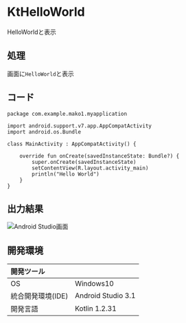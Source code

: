 # KtHelloWorld
HelloWorldと表示

## 処理
画面に`HelloWorld`と表示

## コード
```
package com.example.mako1.myapplication

import android.support.v7.app.AppCompatActivity
import android.os.Bundle

class MainActivity : AppCompatActivity() {

    override fun onCreate(savedInstanceState: Bundle?) {
        super.onCreate(savedInstanceState)
        setContentView(R.layout.activity_main)
        println("Hello World")
    }
}
```

## 出力結果  
![Android Studio画面](https://imgur.com/a/kiT2D "Android Studio")
  
## 開発環境
| 開発ツール |  |
|:-|:-|
| OS | Windows10 |
| 統合開発環境(IDE) | Android Studio 3.1 |
| 開発言語 | Kotlin 1.2.31 |
